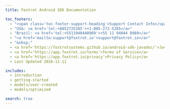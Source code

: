 ```yaml
---
title: Foxtrot Android SDK Documentation

toc_footers:
  - "<span class='toc-footer-support-heading'>Support Contact Info</span>"
  - "USA: <a href='tel:+8052725285'>+1-805-272-5285</a>"
  - "Brazil: <a href='tel:+5511940448989'>+55 11 94044 8989</a>"
  - "<a href='mailto:support@foxtrot.io'>support@foxtrot.io</a>"
  - "&nbsp;"
  - <a href='https://foxtrotsystems.github.io/android-sdk-javadoc/'>Javadoc</a>
  - <a href='https://app.foxtrot.io/terms'>Terms of Service</a>
  - <a href='https://app.foxtrot.io/privacy'>Privacy Policy</a>
  - Last Updated 2016-11-11

includes:
  - introduction
  - getting-started
  - models/user-created
  - models/optimized

search: true
---
```

